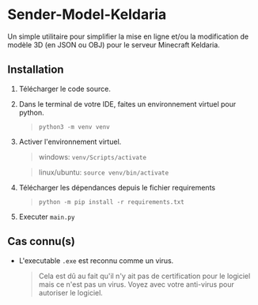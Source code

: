 # Sender-Model-Keldaria
Un simple utilitaire pour simplifier la mise en ligne et/ou la modification de modèle 3D (en JSON ou OBJ) pour le serveur Minecraft Keldaria.

## Installation
1. Télécharger le code source.
2. Dans le terminal de votre IDE, faites un environnement virtuel pour python.
    > `python3 -m venv venv`
3. Activer l'environnement virtuel.
    > windows: `venv/Scripts/activate`
    
    > linux/ubuntu: `source venv/bin/activate`
4. Télécharger les dépendances depuis le fichier requirements
    > `python -m pip install -r requirements.txt`
5. Executer `main.py`

## Cas connu(s)
- L'executable `.exe` est reconnu comme un virus.
    > Cela est dû au fait qu'il n'y ait pas de certification pour le logiciel mais ce n'est pas un virus. Voyez avec votre anti-virus pour autoriser le logiciel.